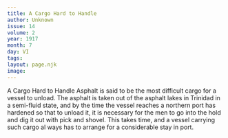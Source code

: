 ```yaml
---
title: A Cargo Hard to Handle
author: Unknown
issue: 14
volume: 2
year: 1917
month: 7
day: VI
tags:
layout: page.njk
image:
---
```

A Cargo Hard to Handle   Asphalt is said to be the most difficult cargo for a vessel to unload. The asphalt is taken out of the asphalt lakes in Trinidad in a semi-fluid state, and by the time the vessel reaches   a northern port has hardened so that to unload it, it is necessary for the men to go into the hold and dig it out with pick and shovel. This takes time, and a vessel carrying such cargo al ways has to arrange for a considerable stay in port.   
